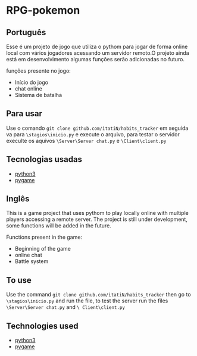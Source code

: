 
# RPG-pokemon

## Português 

Esse é um projeto de jogo que utiliza o pythom para jogar
de forma online local com vários jogadores acessando um servidor remoto.O projeto ainda está em desenvolvimento algumas funções serão adicionadas no futuro.

funções presente no jogo:
- Início do jogo
- chat online 
- Sistema de batalha


## Para usar

Use o comando `git clone github.com/itatiN/habits_tracker` em seguida va para `\stagios\inicio.py` e execute o arquivo, para testar o servidor execulte os aquivos `\Server\Server chat.py` e `\Client\client.py`

## Tecnologias usadas 
- [python3](https://www.python.org/downloads/)
- [pygame](https://www.pygame.org/wiki/about)


## Inglês  

This is a game project that uses pythom to play
locally online with multiple players accessing a remote server. The project is still under development, some functions will be added in the future.

Functions present in the game:
- Beginning of the game
- online chat
- Battle system


## To use

Use the command `git clone github.com/itatiN/habits_tracker` then go to `\stagios\inicio.py` and run the file, to test the server run the files `\Server\Server chat.py` and `\ Client\client.py`

## Technologies used 
- [python3](https://www.python.org/downloads/)
- [pygame](https://www.pygame.org/wiki/about)
